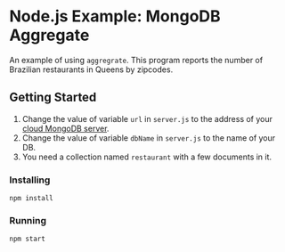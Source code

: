# Node.js Example: MongoDB Aggregate
An example of using `aggregrate`.  This program reports the number of Brazilian restaurants in Queens by zipcodes.
## Getting Started
1. Change the value of variable `url` in `server.js` to the address of your [cloud MongoDB server](http://clould.mongodb.com).
2. Change the value of variable `dbName` in `server.js` to the name of your DB.
3. You need a collection named `restaurant` with a few documents in it.
### Installing
```
npm install
```
### Running
```
npm start
```
